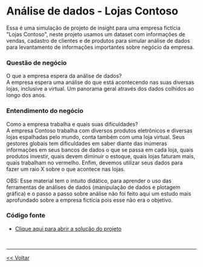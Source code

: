 # Análise de dados - Lojas Contoso

Essa é uma simulação de projeto de insight para uma empresa fictícia "Lojas Contoso", 
neste projeto usamos um dataset com informações de vendas, cadastro de clientes e de produtos
para simular análise de dados para levantamento de informações importantes sobre negócio da empresa. 

### Questão de negócio
O que a empresa espera da análise de dados?<br>
A empresa espera uma análise do que está acontecendo nas suas diversas lojas, inclusive a virtual.
Um panorama geral através dos dados colhidos ao longo dos anos.

### Entendimento do negócio
Como a empresa trabalha e quais suas dificuldades?<br>
A empresa Contoso trabalha com diversos produtos eletrônicos e diversas lojas espalhadas pelo mundo, conta também com uma loja virtual. Seus gestores globais tem dificuldades em saber diante das inúmeras informações em seus bancos de dados o que se passa em cada loja, quais produtos investir, quais devem diminuir o estoque, quais lojas faturam mais, quais trabalham no vermelho. Enfim, devemos utilizar seus dados para fazer um raio X sobre o que acontece nas lojas.

OBS: Esse material tem o intuito didático, para aprender o uso das ferramentas de análises de dados (manipulação de dados e plotagem gráfica) e o passo a passo sobre análise não foi feito aqui um estudo mais aprofundado sobre a empresa fictícia pois esse não era o objetivo.

### Código fonte

- <a href="https://github.com/dev-daniel-amorim/DS-Projeto-Insights-01/blob/main/DS-Insights-01.ipynb"> Clique aqui para abrir a solução do projeto</a>

<br>
<hr>

[<< Voltar](https://github.com/dev-daniel-amorim/Analise_de_dados-Ferramentas/blob/main/README.md)
